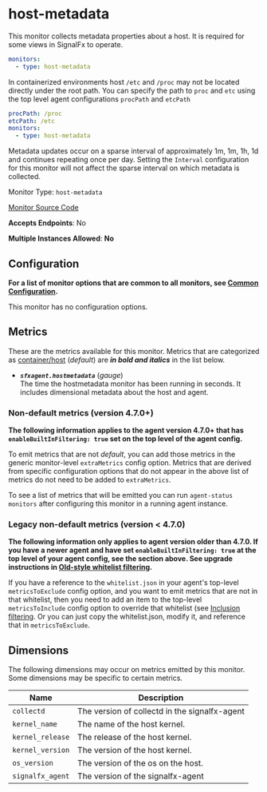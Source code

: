 <!--- GENERATED BY gomplate from scripts/docs/monitor-page.md.tmpl --->

# host-metadata

This monitor collects metadata properties about a
host.  It is required for some views in SignalFx to operate.

```yaml
monitors:
  - type: host-metadata
```

In containerized environments host `/etc` and `/proc` may not be located
directly under the root path.  You can specify the path to `proc` and `etc`
using the top level agent configurations `procPath` and `etcPath`

```yaml
procPath: /proc
etcPath: /etc
monitors:
  - type: host-metadata
```

Metadata updates occur on a sparse interval of approximately
1m, 1m, 1h, 1d and continues repeating once per day.
Setting the `Interval` configuration for this monitor will not affect the
sparse interval on which metadata is collected.


Monitor Type: `host-metadata`

[Monitor Source Code](https://github.com/signalfx/signalfx-agent/tree/master/internal/monitors/metadata/hostmetadata)

**Accepts Endpoints**: No

**Multiple Instances Allowed**: **No**

## Configuration

**For a list of monitor options that are common to all monitors, see [Common
Configuration](../monitor-config.md#common-configuration).**


This monitor has no configuration options.
## Metrics

These are the metrics available for this monitor.
Metrics that are categorized as
[container/host](https://docs.signalfx.com/en/latest/admin-guide/usage.html#about-custom-bundled-and-high-resolution-metrics)
(*default*) are ***in bold and italics*** in the list below.


 - ***`sfxagent.hostmetadata`*** (*gauge*)<br>    The time the hostmetadata monitor has been running in seconds.  It includes dimensional metadata about the host and agent.

### Non-default metrics (version 4.7.0+)

**The following information applies to the agent version 4.7.0+ that has
`enableBuiltInFiltering: true` set on the top level of the agent config.**

To emit metrics that are not _default_, you can add those metrics in the
generic monitor-level `extraMetrics` config option.  Metrics that are derived
from specific configuration options that do not appear in the above list of
metrics do not need to be added to `extraMetrics`.

To see a list of metrics that will be emitted you can run `agent-status
monitors` after configuring this monitor in a running agent instance.

### Legacy non-default metrics (version < 4.7.0)

**The following information only applies to agent version older than 4.7.0. If
you have a newer agent and have set `enableBuiltInFiltering: true` at the top
level of your agent config, see the section above. See upgrade instructions in
[Old-style whitelist filtering](../legacy-filtering.md#old-style-whitelist-filtering).**

If you have a reference to the `whitelist.json` in your agent's top-level
`metricsToExclude` config option, and you want to emit metrics that are not in
that whitelist, then you need to add an item to the top-level
`metricsToInclude` config option to override that whitelist (see [Inclusion
filtering](../legacy-filtering.md#inclusion-filtering).  Or you can just
copy the whitelist.json, modify it, and reference that in `metricsToExclude`.

## Dimensions

The following dimensions may occur on metrics emitted by this monitor.  Some
dimensions may be specific to certain metrics.

| Name | Description |
| ---  | ---         |
| `collectd` | The version of collectd in the signalfx-agent |
| `kernel_name` | The name of the host kernel. |
| `kernel_release` | The release of the host kernel. |
| `kernel_version` | The version of the host kernel. |
| `os_version` | The version of the os on the host. |
| `signalfx_agent` | The version of the signalfx-agent |



